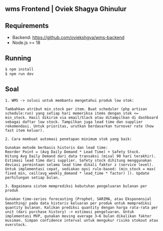 ## wms Frontend | Oviek Shagya Ghinulur


## Requirements
- Backend: https://github.com/oviekshgya/wms-backend
- Node.js >= 18


## Running 

```bash
$ npm install
$ npm run dev
```


## Soal

	1. WMS -> solusi untuk membantu mengetahui produk low stok:

	Tambahkan atribut min_stock per item. Buat scheduler (php artisan schedule:run) yang setiap hari memeriksa items dengan stok <= min_stock. Hasil dikirim via email/Slack atau ditampilkan di dashboard sebagai daftar low stock. Tampilkan juga lead time dan supplier rekomendasi. Untuk prioritas, urutkan berdasarkan turnover rate (how fast item keluar).

	2. Cara membuat automasi penetapan minimum stok yang baik:

	Gunakan metode berbasis historis dan lead time:
	Reorder Point = (Avg Daily Demand * Lead Time) + Safety Stock.
	Hitung Avg Daily Demand dari data transaksi (misal 90 hari terakhir). Estimasi lead time dari supplier. Safety stock dihitung menggunakan deviasi permintaan selama lead time dikali faktor z (service level). Untuk implementasi cepat, sediakan opsi rule-based: (min_stock = max( fixed_min, ceil(avg_weekly_demand * lead_time * factor) )). Update perhitungan setiap bulan.

	3. Bagaimana sistem memprediksi kebutuhan pengeluaran bulanan per produk

	Gunakan time-series forecasting (Prophet, SARIMA, atau Eksponensial Smoothing) pada data historis keluaran per produk untuk memprediksi quantity bulanan. Kalikan prediksi quantity dengan harga rata-rata per unit (dari purchase history) -> estimasi pengeluaran. Untuk implementasi MVP, gunakan moving average 3–6 bulan dikalikan faktor musiman. Simpan confidence interval untuk mengukur risiko stokout atau overstock.
